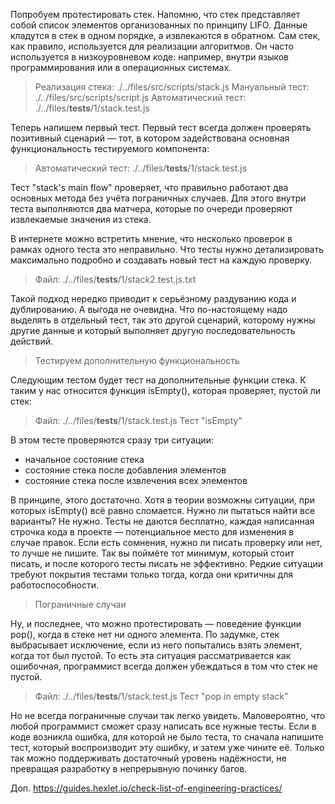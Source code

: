 Попробуем протестировать стек. Напомню, что стек представляет собой список 
элементов организованных по принципу LIFO. Данные кладутся в стек в одном порядке, 
а извлекаются в обратном. Сам стек, как правило, используется для реализации 
алгоритмов. Он часто используется в низкоуровневом коде: например, внутри языков 
программирования или в операционных системах.

> Реализация стека: ./../files/src/scripts/stack.js
> Мануальный тест: ./../files/src/scripts/script.js
> Автоматический тест: ./../files/__tests__/1/stack.test.js


Теперь напишем первый тест. Первый тест всегда должен проверять позитивный 
сценарий — тот, в котором задействована основная функциональность 
тестируемого компонента:

> Автоматический тест: ./../files/__tests__/1/stack.test.js

Тест "stack's main flow" проверяет, что правильно работают два основных метода без
учёта пограничных случаев. Для этого внутри теста выполняются два матчера, которые по 
очереди проверяют извлекаемые значения из стека.

В интернете можно встретить мнение, что несколько проверок в рамках одного теста
это неправильно. Что тесты нужно детализировать максимально подробно и создавать
новый тест на каждую проверку.

> Файл: ./../files/__tests__/1/stack2.test.js.txt

Такой подход нередко приводит к серьёзному раздуванию кода и дублированию. 
А выгода не очевидна. Что по-настоящему надо выделять в отдельный тест, 
так это другой сценарий, которому нужны другие данные и который выполняет 
другую последовательность действий.


> Тестируем дополнительную функциональность

Следующим тестом будет тест на дополнительные функции стека. 
К таким у нас относится функция isEmpty(), которая проверяет, пустой ли стек:

> Файл: ./../files/__tests__/1/stack.test.js
> Тест "isEmpty"

В этом тесте проверяются сразу три ситуации:

- начальное состояние стека
- состояние стека после добавления элементов
- состояние стека после извлечения всех элементов

В принципе, этого достаточно. Хотя в теории возможны ситуации, при которых isEmpty()
всё равно сломается. Нужно ли пытаться найти все варианты? Не нужно. Тесты не даются
бесплатно, каждая написанная строчка кода в проекте — потенциальное место для
изменения в случае правок. Если есть сомнения, нужно ли писать проверку или нет,
то лучше не пишите. Так вы поймёте тот минимум, который стоит писать, и после
которого тесты писать не эффективно. Редкие ситуации требуют покрытия тестами только
тогда, когда они критичны для работоспособности.


> Пограничные случаи

Ну, и последнее, что можно протестировать — поведение функции pop(), когда в 
стеке нет ни одного элемента. По задумке, стек выбрасывает исключение, если 
из него попытались взять элемент, когда тот был пустой. То есть эта ситуация 
рассматривается как ошибочная, программист всегда должен убеждаться в том что 
стек не пустой.

> Файл: ./../files/__tests__/1/stack.test.js
> Тест "pop in empty stack"

Но не всегда пограничные случаи так легко увидеть. Маловероятно, что любой 
программист сможет сразу написать все нужные тесты. Если в коде возникла ошибка, 
для которой не было теста, то сначала напишите тест, который воспроизводит эту 
ошибку, и затем уже чините её. Только так можно поддерживать достаточный уровень 
надёжности, не превращая разработку в непрерывную починку багов.

Доп. https://guides.hexlet.io/check-list-of-engineering-practices/